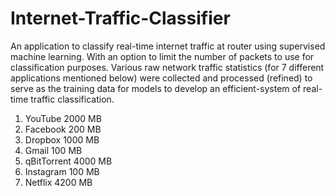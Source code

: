 # Internet-Traffic-Classifier
An application to classify real-time internet traffic at router using supervised machine learning. With an option to limit the number of packets to use for classification purposes. Various raw network traffic statistics (for 7 different applications mentioned below) were collected and processed (refined) to serve as the training data for models to develop an efficient-system of real-time traffic classification.
1. YouTube 2000 MB
2. Facebook 200 MB
3. Dropbox 1000 MB
4. Gmail 100 MB
5. qBitTorrent 4000 MB
6. Instagram 100 MB
7. Netflix 4200 MB
